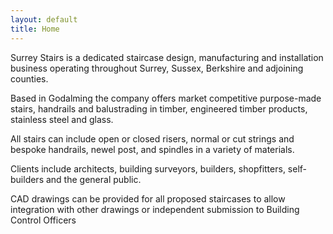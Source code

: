 ```yaml
---
layout: default
title: Home
---
```


Surrey Stairs is a dedicated staircase design, manufacturing and installation
business operating throughout Surrey, Sussex, Berkshire and adjoining counties.

Based in Godalming the company offers market competitive purpose-made stairs,
handrails and balustrading in timber, engineered timber products, stainless steel and glass.

All stairs can include open or closed risers, normal or cut strings and bespoke
handrails, newel post, and spindles in a variety of materials.

Clients include architects, building surveyors, builders, shopfitters,
self-builders and the general public.

CAD drawings can be provided for all proposed staircases to allow integration
with other drawings or independent submission to Building Control Officers

